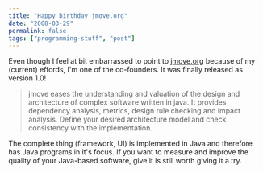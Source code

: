 ```yaml
---
title: "Happy birthday jmove.org"
date: "2008-03-29"
permalink: false
tags: ["programming-stuff", "post"]
---
```


Even though I feel at bit embarrassed to point to [jmove.org](http://www.jmove.org/) because of my (current) effords, I'm one of the co-founders. It was finally released as version 1.0!

> jmove eases the understanding and valuation of the design and architecture of complex software written in java. It provides dependency analysis, metrics, design rule checking and impact analysis. Define your desired architecture model and check consistency with the implementation.

The complete thing (framework, UI) is implemented in Java and therefore has Java programs in it's focus. If you want to measure and improve the quality of your Java-based software, give it is still worth giving it a try.
